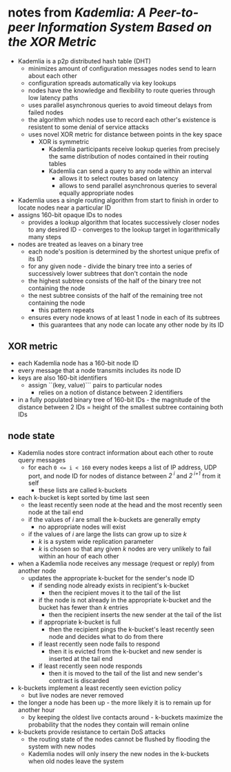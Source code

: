 # notes from _Kademlia: A Peer-to-peer Information System Based on the XOR Metric_

* Kademlia is a p2p distributed hash table (DHT)
  * minimizes amount of configuration messages nodes send to learn about each
    other
  * configuration spreads automatically via key lookups
  * nodes have the knowledge and flexibility to route queries through low
    latency paths
  * uses parallel asynchronous queries to avoid timeout delays from failed nodes
  * the algorithm which nodes use to record each other's existence is resistent
    to some denial of service attacks
  * uses novel XOR metric for distance between points in the key space
    * XOR is symmetric
      * Kademlia participants receive lookup queries from precisely the same
        distribution of nodes contained in their routing tables
      * Kademlia can send a query to any node within an interval
        * allows it to select routes based on latency
        * allows to send parallel asynchronous queries to several equally
          appropriate nodes
* Kademlia uses a single routing algorithm from start to finish in order to
  locate nodes near a particular ID
* assigns 160-bit opaque IDs to nodes
  * provides a lookup algorithm that locates successively closer nodes to any
    desired ID - converges to the lookup target in logarithmically many steps
* nodes are treated as leaves on a binary tree
  * each node's position is determined by the shortest unique prefix of its ID
  * for any given node - divide the binary tree into a series of successively
    lower subtrees that don't contain the node
  * the highest subtree consists of the half of the binary tree not containing
    the node
  * the nest subtree consists of the half of the remaining tree not containing
    the node
    * this pattern repeats
  * ensures every node knows of at least 1 node in each of its subtrees
    * this guarantees that any node can locate any other node by its ID

## XOR metric

* each Kademlia node has a 160-bit node ID
* every message that a node transmits includes its node ID
* keys are also 160-bit identifiers
  * assign ``(key, value)``` pairs to particular nodes
    * relies on a notion of distance between 2 identifiers
* in a fully populated binary tree of 160-bit IDs - the magnitude of the
  distance between 2 IDs = height of the smallest subtree containing both IDs

## node state

* Kademlia nodes store contract information about each other to route query
  messages
  * for each ```0 <= i < 160``` every nodes keeps a list of IP address, UDP
    port, and node ID for nodes of distance between _2<sup> i</sup>_ and
    _2<sup> i+1</sup>_ from it self
    * these lists are called k-buckets
* each k-bucket is kept sorted by time last seen
  * the least recently seen node at the head and the most recently seen node at
    the tail end
  * if the values of _i_ are small the k-buckets are generally empty
    * no appropriate nodes will exist
  * if the values of _i_ are large the lists can grow up to size _k_
    * _k_ is a system wide replication parameter
    * _k_ is chosen so that any given _k_ nodes are very unlikely to fail within
      an hour of each other
* when a Kademlia node receives any message (request or reply) from another node
  * updates the appropriate k-bucket for the sender's node ID
    * if sending node already exists in recipient's k-bucket
      * then the recipient moves it to the tail of the list
    * if the node is not already in the appropriate k-bucket and the bucket
      has fewer than _k_ entries
      * then the recipient inserts the new sender at the tail of the list
    * if appropriate k-bucket is full
      * then the recipient pings the k-bucket's least recently seen node
        and decides what to do from there
    * if least recently seen node fails to respond
      * then it is evicted from the k-bucket and new sender is inserted at
        the tail end
    * if least recently seen node responds
      * then it is moved to the tail of the list and new sender's contract
        is discarded
* k-buckets implement a least recently seen eviction policy
  * but live nodes are never removed
* the longer a node has been up - the more likely it is to remain up for
  another hour
  * by keeping the oldest live contacts around - k-buckets maximize the
    probability that the nodes they contain will remain online
* k-buckets provide resistance to certain DoS attacks
  * the routing state of the nodes cannot be flushed by flooding the system
    with new nodes
  * Kademlia nodes will only insery the new nodes in the k-buckets when old
    nodes leave the system